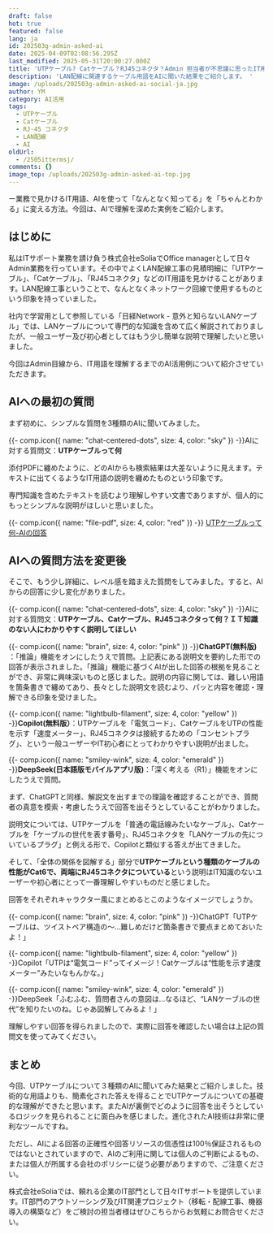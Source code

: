 ```yaml
---
draft: false
hot: true
featured: false
lang: ja
id: 202503g-admin-asked-ai
date: 2025-04-09T02:08:56.295Z
last_modified: 2025-05-31T20:00:27.000Z
title: 'UTPケーブル? Catケーブル？RJ45コネクタ？Admin 担当者が不思議に思ったIT用語をAIに聞いてみた '
description: 'LAN配線に関連するケーブル用語をAIに聞いた結果をご紹介します。 '
image: /uploads/202503g-admin-asked-ai-social-ja.jpg
author: YM
category: AI活用
tags:
  - UTPケーブル
  - Catケーブル
  - RJ-45 コネクタ
  - LAN配線
  - AI
oldUrl:
  - /2505ittermsj/
comments: {}
image_top: /uploads/202503g-admin-asked-ai-top.jpg
---
```

ー業務で見かけるIT用語、AIを使って「なんとなく知ってる」を「ちゃんとわかる」に変える方法。今回は、AIで理解を深めた実例をご紹介します。

<!--more-->

## はじめに
私はITサポート業務を請け負う株式会社eSoliaでOffice managerとして日々Admin業務を行っています。その中でよくLAN配線工事の見積明細に「UTPケーブル」、「Catケーブル」、「RJ45コネクタ」などのIT用語を見かけることがあります。LAN配線工事ということで、なんとなくネットワーク回線で使用するものという印象を持っていました。

社内で学習用として参照している「日経Network - 意外と知らないLANケーブル」では、LANケーブルについて専門的な知識を含めて広く解説されておりましたが、一般ユーザー及び初心者としてはもう少し簡単な説明で理解したいと思いました。

今回はAdmin目線から、IT用語を理解するまでのAI活用例について紹介させていただきます。 

## AIへの最初の質問
まず初めに、シンプルな質問を3種類のAIに聞いてみました。

{{- comp.icon({ name: "chat-centered-dots", size: 4, color: "sky" }) -}}AIに対する質問文：**UTPケーブルって何**

添付PDFに纏めたように、どのAIからも検索結果は大差ないように見えます。テキストに出てくるようなIT用語の説明を纏めたものという印象です。

専門知識を含めたテキストを読むより理解しやすい文書でありますが、個人的にもっとシンプルな説明がほしいと思いました。

{{- comp.icon({ name: "file-pdf", size: 4, color: "red" }) -}}
[UTPケーブルって何-AIの回答](/uploads/excel-20250307-「utpケーブルって何」によるaiの回答(jpn).pdf)

## AIへの質問方法を変更後
そこで、もう少し詳細に、レベル感を踏まえた質問をしてみました。すると、AIからの回答に少し変化がありました。 

{{- comp.icon({ name: "chat-centered-dots", size: 4, color: "sky" }) -}}AIに対する質問文：**UTPケーブル、Catケーブル、RJ45コネクタって何？ＩＴ知識のない人にわかりやすく説明してほしい** 

{{- comp.icon({ name: "brain", size: 4, color: "pink" }) -}}**ChatGPT(無料版)** ：「推論」機能をオンにしたうえで質問。上記表にある説明文を要約した形での回答が表示されました。「推論」機能に基づくAIが出した回答の根拠を見ることができ、非常に興味深いものと感じました。説明の内容に関しては、難しい用語を箇条書きで纏めてあり、長々とした説明文を読むより、パッと内容を確認・理解できる印象を受けました。 

{{- comp.icon({ name: "lightbulb-filament", size: 4, color: "yellow" }) -}}**Copilot(無料版）**：UTPケーブルを「電気コード」、CatケーブルをUTPの性能を示す「速度メーター」、RJ45コネクタは接続するための「コンセントプラグ」、という一般ユーザーやIT初心者にとってわかりやすい説明が出ました。 

{{- comp.icon({ name: "smiley-wink", size: 4, color: "emerald" }) -}}**DeepSeek(日本語版モバイルアプリ版)**：「深く考える（R1）」機能をオンにしたうえで質問。

まず、ChatGPTと同様、解説文を出すまでの理論を確認することができ、質問者の真意を模索・考慮したうえで回答を出そうとしていることがわかりました。 

説明文については、UTPケーブルを「普通の電話線みたいなケーブル」、Catケーブルを「ケーブルの世代を表す番号」、RJ45コネクタを「LANケーブルの先についているプラグ」と例える形で、Copilotと類似する答えが出てきました。 

そして、「全体の関係を図解する」部分で**UTPケーブルという種類のケーブルの性能がCat6で、両端にRJ45コネクタについている**という説明はIT知識のないユーザーや初心者にとって一番理解しやすいものだと感じました。 

回答をそれぞれキャラクター風にまとめるとこのようなイメージでしょうか。 

{{- comp.icon({ name: "brain", size: 4, color: "pink" }) -}}ChatGPT「UTPケーブルは、ツイストペア構造の～…難しめだけど箇条書きで要点まとめておいたよ！」 

{{- comp.icon({ name: "lightbulb-filament", size: 4, color: "yellow" }) -}}Copilot「UTPは“電気コード”ってイメージ！Catケーブルは“性能を示す速度メーター”みたいなもんかな。」 

{{- comp.icon({ name: "smiley-wink", size: 4, color: "emerald" }) -}}DeepSeek「ふむふむ、質問者さんの意図は…なるほど、“LANケーブルの世代”を知りたいのね。じゃあ図解してみるよ！」 

理解しやすい回答を得られましたので、実際に回答を確認したい場合は上記の質問文を使ってみてください。

## まとめ
今回、UTPケーブルについて３種類のAIに聞いてみた結果とご紹介しました。技術的な用語よりも、簡素化された答えを得ることでUTPケーブルについての基礎的な理解ができたと思います。またAIが裏側でどのように回答を出そうとしているロジックを見られることに面白みを感じました。進化されたAI技術は非常に便利なツールですね。 

ただし、AIによる回答の正確性や回答リソースの信憑性は100％保証されるものではないとされていますので、AIのご利用に関しては個人のご判断によるもの、または個人が所属する会社のポリシーに従う必要がありますので、ご注意ください。 

株式会社eSoliaでは、頼れる企業のIT部門として日々ITサポートを提供しています。IT部門のアウトソーシング及びIT関連プロジェクト（移転・配線工事、機器導入の構築など）をご検討の担当者様はぜひこちらからお気軽にお問合せください。
